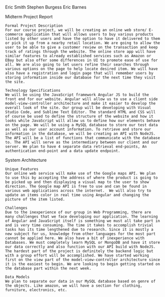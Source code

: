 Eric Smith
Stephen Burgess
Eric Barnes

Midterm Project Report

	Formal Project Description
	For our course project, we will be creating an online web store/ E-commerce application that will allows users to buy various products listed by other users and have the option to have it delivered to them or pick it up from a nearby retail location. We are going to allow the user to be able to give a customer review on the transaction and keep track of ratings through the website. The online store app will have similar features to already established services such as Amazon or EBay but also offer some differences in UI to promote ease of use for all. We are also going to let users refine their searches through various options on the page to help locate desired item. We will have also have a registration and login page that will remember users by storing information inside our database for the next time they visit the site. 

	Technology Specifications
	We will be using the JavaScript framework Angular JS to build the front end for our website. Angular will allow us to use a client side model-view-controller architecture and make it easier to develop the overall look of the site. Our group will be developing with Visual Studio Code, and Sublime Text Editor. The standard HTML and CSS will of course be used to define the structure of the website and how it looks while JavaScript will allow us to define how our elements behave on the page. We will be using a MySQL database to store our test data as well as our user account information. To retrieve and store our information in the database, we will be creating an API with NodeJS.  The API will be a list of functions that communicate with the database to. The API will serve as the intermediary between our client and our server. We plan to have 4 separate data retrieval end-points, An authentication end-point and a data update endpoint.


System Architecture 

	Unique Features
	Our online web service will make use of the Google maps API. We plan to use this by accepting the address of where the product is going to be picked up and then displaying a visual map to the user to show direction. The Google map API is free to use and can be found in various web applications across the internet.  We will also try to update an items color in real time using Angular and changing the picture of the item listed.

	Challenges
	Due to the inexperience of our group in Web Programming, there are many challenges that we face developing our application. The learning of Angular and JavaScript itself is something we must all take part in and is very time consuming. The time it takes to accomplish trivial tasks has its time lengthened due to research. Since it is mostly a new subject for us, knowledge from other languages for the most part cannot be applied here. We also have a bit of inexperience with Databases. We must completely learn MySQL or MongoDB and have it store our data correctly and also function with our API build with NodeJS. The hardest part of the project is definitely the backend logic but with a group effort will be accomplished. We have started working first on the view part of the model-view-controller architecture since it is the easiest to begin. We are looking to begin getting started on the database part within the next week.

	Data Models
	We plan to separate our data in our MySQL database based on genre of the objects. Like amazon, we will have a section for clothing, furniture, electronics, etc. 
